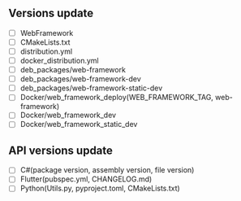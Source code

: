 ## Versions update
- [ ] WebFramework
- [ ] CMakeLists.txt
- [ ] distribution.yml
- [ ] docker_distribution.yml
- [ ] deb_packages/web-framework
- [ ] deb_packages/web-framework-dev
- [ ] deb_packages/web-framework-static-dev
- [ ] Docker/web_framework_deploy(WEB_FRAMEWORK_TAG, web-framework)
- [ ] Docker/web_framework_dev
- [ ] Docker/web_framework_static_dev

## API versions update
- [ ] C#(package version, assembly version, file version)
- [ ] Flutter(pubspec.yml, CHANGELOG.md)
- [ ] Python(Utils.py, pyproject.toml, CMakeLists.txt)
